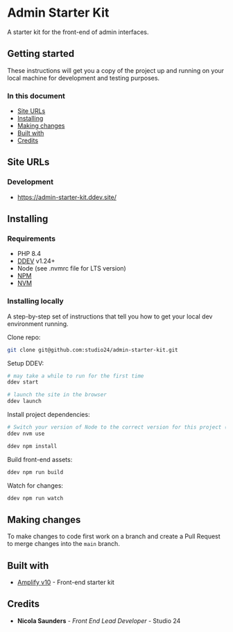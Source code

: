 # Admin Starter Kit

A starter kit for the front-end of admin interfaces.

## Getting started

These instructions will get you a copy of the project up and running on your local machine for development and testing purposes.

### In this document

* [Site URLs](#site-urls)
* [Installing](#installing)
* [Making changes](#making-changes)
* [Built with](#built-with)
* [Credits](#credits)

## Site URLs

### Development
* https://admin-starter-kit.ddev.site/

## Installing

### Requirements

- PHP 8.4
- [DDEV](https://ddev.com) v1.24+
- Node (see .nvmrc file for LTS version)
- [NPM](https://www.npmjs.com/)
- [NVM](https://github.com/creationix/nvm)

### Installing locally

A step-by-step set of instructions that tell you how to get your local dev environment running.

Clone repo:

````bash
git clone git@github.com:studio24/admin-starter-kit.git
````

Setup DDEV:

```bash
# may take a while to run for the first time
ddev start

# launch the site in the browser
ddev launch
```

Install project dependencies:

````bash
# Switch your version of Node to the correct version for this project (see `.nvmrc`)
ddev nvm use

ddev npm install
````

Build front-end assets:

````bash
ddev npm run build
````

Watch for changes:

````bash
ddev npm run watch
````

## Making changes

To make changes to code first work on a branch and create a Pull Request to merge changes into the `main` branch.

## Built with

- [Amplify v10](https://amplify.studio24.net/amplify/) - Front-end starter kit

## Credits

- **Nicola Saunders** - *Front End Lead Developer* - Studio 24